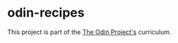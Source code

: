 # odin-recipes

This project is part of the <a href="https://www.theodinproject.com/lessons/foundations-recipes">The Odin Project's</a> curriculum.

